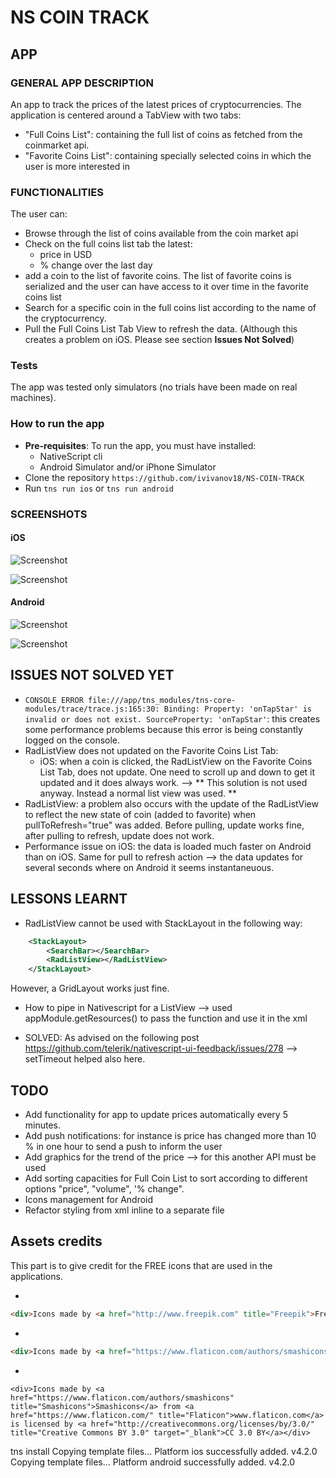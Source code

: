 # NS COIN TRACK

## APP

### GENERAL APP DESCRIPTION

An app to track the prices of the latest prices of cryptocurrencies. The application is centered around a TabView with two tabs:

- "Full Coins List": containing the full list of coins as fetched from the coinmarket api.
- "Favorite Coins List": containing specially selected coins in which the user is more interested in

### FUNCTIONALITIES

The user can:

- Browse through the list of coins available from the coin market api
- Check on the full coins list tab the latest:
  - price in USD
  - % change over the last day
- add a coin to the list of favorite coins. The list of favorite coins is serialized and the user can have access to it over time in the favorite coins list
- Search for a specific coin in the full coins list according to the name of the cryptocurrency.
- Pull the Full Coins List Tab View to refresh the data. (Although this creates a problem on iOS. Please see section **Issues Not Solved**)

### Tests

The app was tested only simulators (no trials have been made on real machines).

### How to run the app

- **Pre-requisites**: To run the app, you must have installed:
  - NativeScript cli
  - Android Simulator and/or iPhone Simulator
- Clone the repository `https://github.com/ivivanov18/NS-COIN-TRACK`
- Run `tns run ios` or `tns run android`

### SCREENSHOTS

#### iOS

![Screenshot](screenshots/iOS/iOS_Full_Coins_List.png "Full Coins List")

![Screenshot](screenshots/iOS/iOS_Favorite_Coins_List.png "Favorite Coins List")

#### Android

![Screenshot](screenshots/Android/Android_Full_Coins_List.png "Full Coins List")

![Screenshot](screenshots/Android/Android_Favorite_Coins_List.png "Favorite Coins List")

## ISSUES NOT SOLVED YET

- `CONSOLE ERROR file:///app/tns_modules/tns-core-modules/trace/trace.js:165:30: Binding: Property: 'onTapStar' is invalid or does not exist. SourceProperty: 'onTapStar'`: this creates some performance problems because this error is being constantly logged on the console.
- RadListView does not updated on the Favorite Coins List Tab:
  - iOS: when a coin is clicked, the RadListView on the Favorite Coins List Tab, does not update. One need to scroll up and down to get it updated and it does always work. --> ** This solution is not used anyway. Instead a normal list view was used. **
- RadListView: a problem also occurs with the update of the RadListView to reflect the new state of coin (added to favorite) when pullToRefresh="true" was added. Before pulling, update works fine, after pulling to refresh, update does not work.
- Performance issue on iOS: the data is loaded much faster on Android than on iOS. Same for pull to refresh action --> the data updates for several seconds where on Android it seems instantaneuous.

## LESSONS LEARNT

- RadListView cannot be used with StackLayout in the following way:

```xml
    <StackLayout>
        <SearchBar></SearchBar>
        <RadListView></RadListView>
    </StackLayout>
```

However, a GridLayout works just fine.

- How to pipe in Nativescript for a ListView --> used appModule.getResources() to pass the function and use it in the xml

- SOLVED: As advised on the following post https://github.com/telerik/nativescript-ui-feedback/issues/278 --> setTimeout helped also here.

## TODO

- Add functionality for app to update prices automatically every 5 minutes.
- Add push notifications: for instance is price has changed more than 10 % in one hour to send a push to inform the user
- Add graphics for the trend of the price --> for this another API must be used
- Add sorting capacities for Full Coin List to sort according to different options "price", "volume", '% change".
- Icons management for Android
- Refactor styling from xml inline to a separate file

## Assets credits

This part is to give credit for the FREE icons that are used in the applications.

-

```html
<div>Icons made by <a href="http://www.freepik.com" title="Freepik">Freepik</a> from <a href="https://www.flaticon.com/" title="Flaticon">www.flaticon.com</a> is licensed by <a href="http://creativecommons.org/licenses/by/3.0/" title="Creative Commons BY 3.0" target="_blank">CC 3.0 BY</a></div>
```

-

```html
<div>Icons made by <a href="https://www.flaticon.com/authors/smashicons" title="Smashicons">Smashicons</a> from <a href="https://www.flaticon.com/" title="Flaticon">www.flaticon.com</a> is licensed by <a href="http://creativecommons.org/licenses/by/3.0/" title="Creative Commons BY 3.0" target="_blank">CC 3.0 BY</a></div>
```

-

```
<div>Icons made by <a href="https://www.flaticon.com/authors/smashicons" title="Smashicons">Smashicons</a> from <a href="https://www.flaticon.com/" title="Flaticon">www.flaticon.com</a> is licensed by <a href="http://creativecommons.org/licenses/by/3.0/" title="Creative Commons BY 3.0" target="_blank">CC 3.0 BY</a></div>
```

tns install
Copying template files...
Platform ios successfully added. v4.2.0
Copying template files...
Platform android successfully added. v4.2.0
